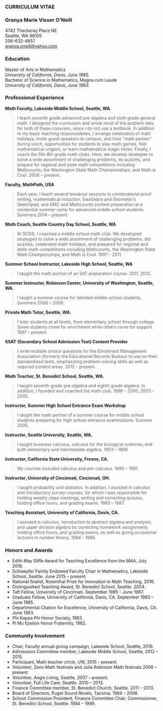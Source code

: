 ### **CURRICULUM VITAE**


### Granya Marie Visser O'Neill  
4742 Thackeray Place NE  
Seattle, WA  98105  
206-632-4857  
granya.oneill@yahoo.com


### Education  
Master of Arts in Mathematics  
_University of California, Davis, June 1985._  
Bachelor of Science in Mathematics, Magna cum Laude  
_University of California, Davis, June 1983._
	
### Professional Experience

**Math Faculty, Lakeside Middle School, Seattle, WA.**  
>I teach seventh grade advanced pre-algebra and sixth grade general math. I designed the curriculum and wrote most of the problem sets for both of these coourses, since I do not use a textbook. In addition to my basic teaching responsislbites, I arrange celebratios of math holidays, invite guest speakers to campus, and host "math parties" during lunch, opportunties for students to play math games, fold mathematical origami, or learn mathematical magic tricks.  Finally, I coach the 5th-8th grade math clubs.  Here, we develop strategies to solve a wide assortment of challenging problems, do puzzles, and prepare for regional and state math competitions including Mathcounts, the Washington State Math Championships, and Math is Cool.  2006 – present.   

**Faculty, MathPath, USA**  
>Each year, I teach several breakout sessions in combinatorial proof writing, mathematical induction, GeoGebra and Geometer’s Sketchpad, and AMC and Mathcounts contest preparation at a residential summer camp for advanced middle school students.  Summers 2014 – present.

**Math Coach, Seattle Country Day School, Seattle, WA**  
>At SCDS, I coached a middle school math club.  We developed strategies to solve a wide assortment of challenging problems, did puzzles, celebrated math holidays, and prepared for regional and state math competitions including Mathcounts, the Washington State Math Championships, and Math is Cool.  1997 – 2011.

**Summer School Instructor, Lakeside High School, Seattle, WA**  
>I taught the math portion of an SAT preparation course.  2011, 2012.

**Summer Instructor, Robinson Center, University of Washington, Seattle, WA.**  
>I taught a summer course for talented middle school students.  Summers 2006 – 2009.

**Private Math Tutor, Seattle, WA.**  
>I tutor students at all levels, from elementary school through college.  Some students come for enrichment while others come for support.  1997 – present.

**SSAT (Secondary School Admission Test) Content Provider**  
>I write multiple choice questions for the Enrollment Management Association (formerly the Educational Records Bureau) to use on their standardized tests, emphasizing problem-solving skills as well as required content areas. 2015 – present.

**Math Teacher, St. Benedict School, Seattle, WA.**  
>I taught seventh grade pre-algebra and eighth grade algebra.  In addition, I founded and coached the math club. 1998 – 2000, 2003 – 2005. 

**Instructor, Summer High School Entrance Exam Workshop**  
>I taught the math portion of a summer course for middle school students preparing for high school entrance examinations.  Summer 2005.

**Instructor, Seattle University, Seattle, WA.**  
>I taught business calculus, calculus for the biological sciences, and both elementary and intermediate algebra.  1993 – 1998.

**Instructor, California State University, Fresno, CA.**  
>My courses included calculus and pre-calculus.  1990 – 1991.

**Instructor, University of Cincinnati, Cincinnati, OH.**  
>I taught probability and statistics.  In addition, I assisted in calculus and introductory survey courses, for which I was responsible for holding weekly class meetings, writing and correcting quizzes, holding office hours, and grading exams.  1985 – 1987.

**Teaching Assistant, University of California, Davis, CA.**  
>I assisted in calculus, introduction to abstract algebra and analysis, and upper division algebra by correcting homework assignments, holding office hours, and grading exams, as well as giving occasional lectures in number theory.  1984 – 1985.


### Honors and Awards

* Edith May Sliffe Award for Teaching Excellence from the MAA, July 2016.
* Schlaepfer Family Endowed Faculty Chair in Mathematics, Lakeside School, Seattle.  June 2015 – present.
* National finalist, Rosenthal Prize for Innovation in Math Teaching, 2016.  
* Distinguished Teaching Award, St. Benedict School, Seattle.  2004.
* Taft Fellow, University of Cincinnati.  September 1985 – June 1987.
* Graduate Fellow, University of California, Davis, CA.  September 1983 – June 1985.
* Departmental Citation for Excellence, University of California, Davis, CA.  June 1983.
* Phi Kappa Phi Honor Society, 1983.
* Pi Mu Epsilon Honor Fraternity, 1982.


### Community Involvement

* Chair, Faculty annual giving campaign, Lakeside School, Seattle, 2016.
* Admissions Committee member, Lakeside Middle School, Seattle, 2012 – 2015.
* Participant, Math teacher circle, UW, 2015 – present.
* Volunteer, Zeno Math festivals and Julia Robinson Math festivals 2006 – present.  
* Volunteer, Aegis Living, Seattle, 2007 – present.
* Volunteer, Full Life Care, Seattle. 2010 – 2013. 
* Finance Committee member, St. Benedict Church, Seattle. 2011 – 2013.
* Board of Directors, Puget Sound Revels, Tacoma.  1994 – 2006. 
* School Commission President, Finance Committee Chair, Commissioner, St. Benedict School, Seattle.  1994 – 1999.  

